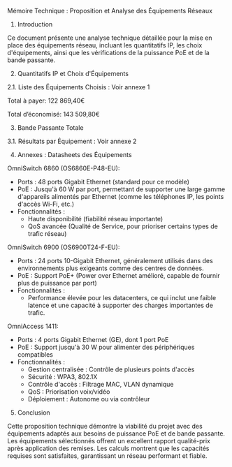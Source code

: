 Mémoire Technique : Proposition et Analyse des Équipements Réseaux

1. Introduction

Ce document présente une analyse technique détaillée pour la mise en place des équipements réseau, incluant les quantitatifs IP, les choix d'équipements, ainsi que les vérifications de la puissance PoE et de la bande passante.

2. Quantitatifs IP et Choix d'Équipements

2.1. Liste des Équipements Choisis : Voir annexe 1

Total à payer: 122 869,40€

Total d’économisé: 143 509,80€

3. Bande Passante Totale

3.1. Résultats par Équipement : Voir annexe 2

4. Annexes : Datasheets des Équipements

OmniSwitch 6860 (OS6860E-P48-EU):
- Ports : 48 ports Gigabit Ethernet (standard pour ce modèle)
- PoE : Jusqu'à 60 W par port, permettant de supporter une large gamme d'appareils alimentés par Ethernet (comme les téléphones IP, les points d'accès Wi-Fi, etc.)
- Fonctionnalités :
    - Haute disponibilité (fiabilité réseau importante)
    - QoS avancée (Qualité de Service, pour prioriser certains types de trafic réseau)

OmniSwitch 6900 (OS6900T24-F-EU):
- Ports : 24 ports 10-Gigabit Ethernet, généralement utilisés dans des environnements plus exigeants comme des centres de données.
- PoE : Support PoE+ (Power over Ethernet amélioré, capable de fournir plus de puissance par port)
- Fonctionnalités :
    - Performance élevée pour les datacenters, ce qui inclut une faible latence et une capacité à supporter des charges importantes de trafic.

OmniAccess 1411:
- Ports : 4 ports Gigabit Ethernet (GE), dont 1 port PoE
- PoE : Support jusqu'à 30 W pour alimenter des périphériques compatibles
- Fonctionnalités :
    - Gestion centralisée : Contrôle de plusieurs points d'accès
    - Sécurité : WPA3, 802.1X
    - Contrôle d'accès : Filtrage MAC, VLAN dynamique
    - QoS : Priorisation voix/vidéo
    - Déploiement : Autonome ou via contrôleur

5. Conclusion

Cette proposition technique démontre la viabilité du projet avec des équipements adaptés aux besoins de puissance PoE et de bande passante. Les équipements sélectionnés offrent un excellent rapport qualité-prix après application des remises. Les calculs montrent que les capacités requises sont satisfaites, garantissant un réseau performant et fiable.

